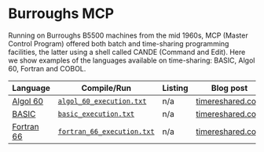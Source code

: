 # Burroughs MCP

Running on Burroughs B5500 machines from the mid 1960s, MCP (Master
Control Program) offered both batch and time-sharing programming
facilities, the latter using a shell called CANDE (Command and Edit).
Here we show examples of the languages available on time-sharing:
BASIC, Algol 60, Fortran and COBOL.

| Language                          | Compile/Run                          | Listing                              | Blog post                                  |
|-----------------------------------|--------------------------------------|--------------------------------------|--------------------------------------------|
| [Algol 60](<../../programs/Algol 60/tpk_mcp.a60>) | [`algol_60_execution.txt`](algol_60_execution.txt) | n/a | [timereshared.com](https://timereshared.com/mcp-algol/) |
| [BASIC](../../programs/BASIC/tpk_4th_ed.bas) | [`basic_execution.txt`](basic_execution.txt) | n/a | [timereshared.com](https://timereshared.com/mcp-fortran-basic/) |
| [Fortran 66](<../../programs/Fortran 66/tpk_b5500.for>) | [`fortran_66_execution.txt`](fortran_66__execution.txt) | n/a | [timereshared.com](https://timereshared.com/mcp-fortran-basic/) |
